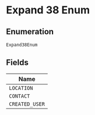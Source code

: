 
# Expand 38 Enum

## Enumeration

`Expand38Enum`

## Fields

| Name |
|  --- |
| `LOCATION` |
| `CONTACT` |
| `CREATED_USER` |


